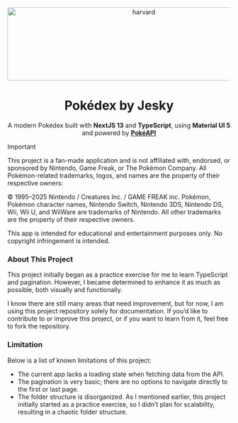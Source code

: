 <div align="center">
  <a href="https://github.com/fransjesky/sinclair">
    <img src="resources/Pokémon.svg" alt="harvard" width="600" height="165">
  </a>
  <h1>Pokédex by Jesky</h1>
   <p align="center">
   A modern Pokédex built with <strong>NextJS 13</strong> and <strong>TypeScript</strong>, using <strong>Material UI 5</strong> and powered by <strong><a href="https://pokeapi.co/">PokéAPI</a></strong>
  </p>
</div>

> [!IMPORTANT] 
> This project is a fan-made application and is not affiliated with, endorsed, or sponsored by Nintendo, Game Freak, or The Pokémon Company. All Pokémon-related trademarks, logos, and names are the property of their respective owners:
>
> © 1995–2025 Nintendo / Creatures Inc. / GAME FREAK inc.
Pokémon, Pokémon character names, Nintendo Switch, Nintendo 3DS, Nintendo DS, Wii, Wii U, and WiiWare are trademarks of Nintendo. All other trademarks are the property of their respective owners.
>
> This app is intended for educational and entertainment purposes only. No copyright infringement is intended.

### About This Project

This project initially began as a practice exercise for me to learn TypeScript and pagination. However, I became determined to enhance it as much as possible, both visually and functionally.

I know there are still many areas that need improvement, but for now, I am using this project repository solely for documentation. If you’d like to contribute to or improve this project, or if you want to learn from it, feel free to fork the repository.

### Limitation

Below is a list of known limitations of this project:

- The current app lacks a loading state when fetching data from the API.
- The pagination is very basic; there are no options to navigate directly to the first or last page.
- The folder structure is disorganized. As I mentioned earlier, this project initially started as a practice exercise, so I didn’t plan for scalability, resulting in a chaotic folder structure.